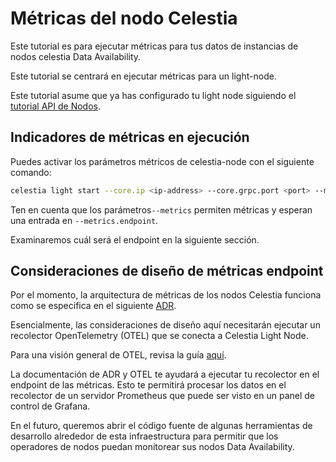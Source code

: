 # Métricas del nodo Celestia

Este tutorial es para ejecutar métricas para tus datos de instancias de nodos celestia Data Availability.

Este tutorial se centrará en ejecutar métricas para un light-node.

Este tutorial asume que ya has configurado tu light node siguiendo el [tutorial API de Nodos](./node-tutorial.md).

## Indicadores de métricas en ejecución

Puedes activar los parámetros métricos de celestia-node con el siguiente comando:

<!-- markdownlint-disable MD013 -->
```sh
celestia light start --core.ip <ip-address> --core.grpc.port <port> --metrics --metrics.endpoint <ip-address:port>
```
<!-- markdownlint-enable MD013 -->

Ten en cuenta que los parámetros`--metrics` permiten métricas y esperan una entrada en `--metrics.endpoint`.

Examinaremos cuál será el endpoint en la siguiente sección.

## Consideraciones de diseño de métricas endpoint

Por el momento, la arquitectura de métricas de los nodos Celestia funciona como se especifica en el siguiente [ADR](https://github.com/celestiaorg/celestia-node/blob/main/docs/adr/adr-010-incentivized-testnet-monitoring.md).

Esencialmente, las consideraciones de diseño aquí necesitarán ejecutar un recolector OpenTelemetry (OTEL) que se conecta a Celestia Light Node.

Para una visión general de OTEL, revisa la guía [aquí](https://opentelemetry.io/docs/collector/).

La documentación de ADR y OTEL te ayudará a ejecutar tu recolector en el endpoint de las métricas. Esto te permitirá procesar los datos en el recolector de un servidor Prometheus que puede ser visto en un panel de control de Grafana.

En el futuro, queremos abrir el código fuente de algunas herramientas de desarrollo alrededor de esta infraestructura para permitir que los operadores de nodos puedan monitorear sus nodos Data Availability.
